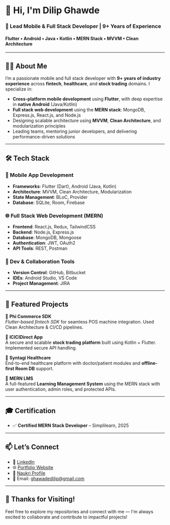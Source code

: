 # 👋 Hi, I'm Dilip Ghawde  
### 🚀 Lead Mobile & Full Stack Developer | 9+ Years of Experience  
#### Flutter • Android • Java • Kotlin • MERN Stack • MVVM • Clean Architecture  

---

## 🧑‍💻 About Me

I’m a passionate mobile and full stack developer with **9+ years of industry experience** across **fintech**, **healthcare**, and **stock trading** domains. I specialize in:

- **Cross-platform mobile development** using **Flutter**, with deep expertise in **native Android** (Java/Kotlin)
- **Full stack web development** using the **MERN stack**: MongoDB, Express.js, React.js, and Node.js
- Designing scalable architecture using **MVVM**, **Clean Architecture**, and modularization principles
- Leading teams, mentoring junior developers, and delivering performance-driven solutions

---

## 🛠️ Tech Stack

### 🚀 Mobile App Development
- **Frameworks**: Flutter (Dart), Android (Java, Kotlin)
- **Architecture**: MVVM, Clean Architecture, Modularization
- **State Management**: BLoC, Provider
- **Database**: SQLite, Room, Firebase

### 🌐 Full Stack Web Development (MERN)
- **Frontend**: React.js, Redux, TailwindCSS
- **Backend**: Node.js, Express.js
- **Database**: MongoDB, Mongoose
- **Authentication**: JWT, OAuth2
- **API Tools**: REST, Postman

### 🧰 Dev & Collaboration Tools
- **Version Control**: GitHub, Bitbucket
- **IDEs**: Android Studio, VS Code
- **Project Management**: JIRA

---

## 📌 Featured Projects

🔹 **Phi Commerce SDK**  
*Flutter-based fintech SDK* for seamless POS machine integration. Used Clean Architecture & CI/CD pipelines.

🔹 **ICICIDirect App**  
A secure and scalable **stock trading platform** built using Kotlin + Flutter. Implemented secure API handling.

🔹 **Syntagi Healthcare**  
End-to-end healthcare platform with doctor/patient modules and **offline-first Room DB** support.

🔹 **MERN LMS**  
A full-featured **Learning Management System** using the MERN stack with user authentication, admin roles, and protected APIs.

---

## 🎓 Certification

- ✅ **Certified MERN Stack Developer** – Simplilearn, 2025

---

## 📫 Let’s Connect

- 🔗 [LinkedIn](https://linkedin.com/in/dilip-ghawade-8a7058117)
- 🌐 [Portfolio Website](https://dilip-portfolio-beta.vercel.app)
- 💼 [Naukri Profile](https://www.naukri.com/mnjuser/profile?id=&altresid)
- 📧 Email: ghawadedilip@gmail.com

---

## 🙌 Thanks for Visiting!

Feel free to explore my repositories and connect with me — I'm always excited to collaborate and contribute to impactful projects!
